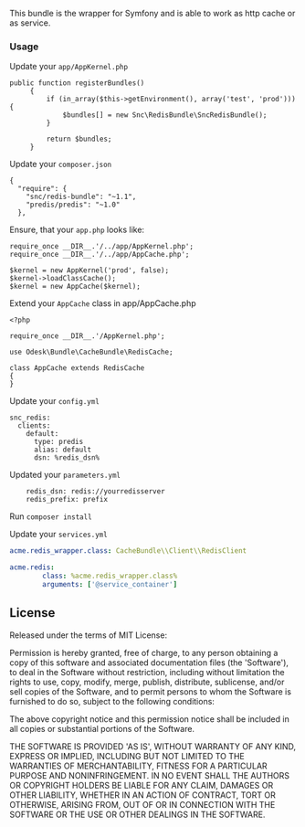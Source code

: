 This bundle is the wrapper for Symfony and is able to work as http cache or as service.

### Usage

Update your `app/AppKernel.php`
```
public function registerBundles()
     {
         if (in_array($this->getEnvironment(), array('test', 'prod'))) {
             $bundles[] = new Snc\RedisBundle\SncRedisBundle();
         }

         return $bundles;
     }
```

Update your `composer.json`
```
{
  "require": {
    "snc/redis-bundle": "~1.1",
    "predis/predis": "~1.0"
  },
```

Ensure, that your `app.php` looks like:
```
require_once __DIR__.'/../app/AppKernel.php';
require_once __DIR__.'/../app/AppCache.php';

$kernel = new AppKernel('prod', false);
$kernel->loadClassCache();
$kernel = new AppCache($kernel);
```

Extend your `AppCache` class in app/AppCache.php
```
<?php

require_once __DIR__.'/AppKernel.php';

use Odesk\Bundle\CacheBundle\RedisCache;

class AppCache extends RedisCache
{
}
```

Update your `config.yml`
```
snc_redis:
  clients:
    default:
      type: predis
      alias: default
      dsn: %redis_dsn%
```

Updated your `parameters.yml`
```
    redis_dsn: redis://yourredisserver
    redis_prefix: prefix
```

Run `composer install`

Update your `services.yml`
```yml
acme.redis_wrapper.class: CacheBundle\\Client\\RedisClient

acme.redis:
        class: %acme.redis_wrapper.class%
        arguments: ['@service_container']
```

License
----

Released under the terms of MIT License:

Permission is hereby granted, free of charge, to any person obtaining
a copy of this software and associated documentation files (the
'Software'), to deal in the Software without restriction, including
without limitation the rights to use, copy, modify, merge, publish,
distribute, sublicense, and/or sell copies of the Software, and to
permit persons to whom the Software is furnished to do so, subject to
the following conditions:

The above copyright notice and this permission notice shall be
included in all copies or substantial portions of the Software.

THE SOFTWARE IS PROVIDED 'AS IS', WITHOUT WARRANTY OF ANY KIND,
EXPRESS OR IMPLIED, INCLUDING BUT NOT LIMITED TO THE WARRANTIES OF
MERCHANTABILITY, FITNESS FOR A PARTICULAR PURPOSE AND NONINFRINGEMENT.
IN NO EVENT SHALL THE AUTHORS OR COPYRIGHT HOLDERS BE LIABLE FOR ANY
CLAIM, DAMAGES OR OTHER LIABILITY, WHETHER IN AN ACTION OF CONTRACT,
TORT OR OTHERWISE, ARISING FROM, OUT OF OR IN CONNECTION WITH THE
SOFTWARE OR THE USE OR OTHER DEALINGS IN THE SOFTWARE.

